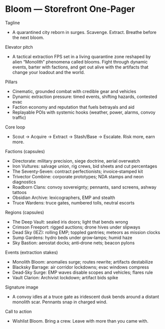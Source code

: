 # Bloom — Storefront One‑Pager

Tagline

- A quarantined city reborn in surges. Scavenge. Extract. Breathe before the next bloom.

Elevator pitch

- A tactical extraction FPS set in a living quarantine zone reshaped by alien “Monolith” phenomena called blooms. Fight through dynamic events, barter with factions, and get out alive with the artifacts that change your loadout and the world.

Pillars

- Cinematic, grounded combat with credible gear and vehicles
- Dynamic extraction pressure: timed events, shifting hazards, contested evac
- Faction economy and reputation that fuels betrayals and aid
- Replayable POIs with systemic hooks (weather, power, alarms, convoy traffic)

Core loop

- Scout → Acquire → Extract → Stash/Base → Escalate. Risk more, earn more.

Factions (capsules)

- Directorate: military precision, siege doctrine, aerial overwatch
- Iron Vultures: salvage union, rig crews, bid sheets and cut percentages
- The Seventy‑Seven: contract perfectionists; invoice‑stamped kit
- Trivector Combine: corporate prototypes; NDA stamps and neon diagnostics
- Roadborn Clans: convoy sovereignty; pennants, sand screens, ashway tattoos
- Obsidian Archive: lexicographers, EMP and stealth
- Truce Wardens: truce gates, numbered tolls, neutral escorts

Regions (capsules)

- The Deep Vault: sealed iris doors; light that bends wrong
- Crimson Freeport: rigged auctions; drone hives under slipways
- Dead Sky (IEZ): rolling EMP; toppled gantries; meteors as mission clocks
- Sump Gardens: hydro beds under grow‑lamps; humid haze
- Sky Bastion: aerostat docks; anti‑drone nets; beacon pylons

Events (extraction stakes)

- Monolith Bloom: anomalies surge; routes rewrite; artifacts destabilize
- Blacksky Barrage: air corridor lockdowns; evac windows compress
- Dead‑Sky Surge: EMP waves disable scopes and vehicles; flares rule
- Vault Clarion: Archivist lockdown; artifact bids spike

Signature image

- A convoy idles at a truce gate as iridescent dusk bends around a distant monolith scar. Pennants snap in charged wind.

Call to action

- Wishlist Bloom. Bring a crew. Leave with more than you came with.
